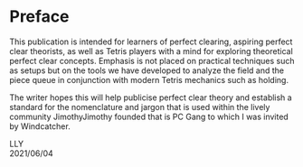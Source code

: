 # Preface

This publication is intended for learners of perfect clearing, aspiring perfect clear theorists, as well as Tetris players with a mind for exploring theoretical perfect clear concepts. Emphasis is not placed on practical techniques such as setups but on the tools we have developed to analyze the field and the piece queue in conjunction with modern Tetris mechanics such as holding.

The writer hopes this will help publicise perfect clear theory and establish a standard for the nomenclature and jargon that is used within the lively community JimothyJimothy founded that is PC Gang to which I was invited by Windcatcher.

LLY \
2021/06/04
